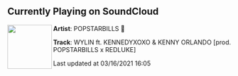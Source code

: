 ## Currently Playing on SoundCloud

[<img align="left" width="100" src="https://i1.sndcdn.com/artworks-utHhnFJVqe6zbMtD-7i8kEw-t500x500.jpg">](https://soundcloud.com/bigbillsondeck/wylin)

**Artist**: POPSTARBILLS 💫 

**Track**: WYLIN ft. KENNEDYXOXO & KENNY ORLANDO [prod. POPSTARBILLS x REDLUKE]

Last updated at 03/16/2021 16:05
